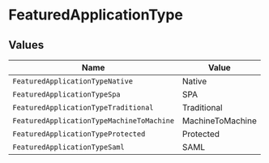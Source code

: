 # FeaturedApplicationType


## Values

| Name                                      | Value                                     |
| ----------------------------------------- | ----------------------------------------- |
| `FeaturedApplicationTypeNative`           | Native                                    |
| `FeaturedApplicationTypeSpa`              | SPA                                       |
| `FeaturedApplicationTypeTraditional`      | Traditional                               |
| `FeaturedApplicationTypeMachineToMachine` | MachineToMachine                          |
| `FeaturedApplicationTypeProtected`        | Protected                                 |
| `FeaturedApplicationTypeSaml`             | SAML                                      |